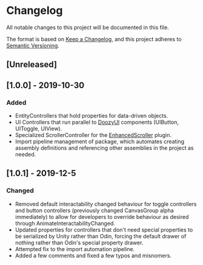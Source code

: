 # Changelog

All notable changes to this project will be documented in this file.

The format is based on [Keep a Changelog](https://keepachangelog.com/en/1.0.0/),
and this project adheres to [Semantic Versioning](https://semver.org/spec/v2.0.0.html).

## [Unreleased]

## [1.0.0] - 2019-10-30

### Added

- EntityControllers that hold properties for data-driven objects.
- UI Controllers that run parallel to [DoozyUI](https://www.doozyui.com) components (UIButton, UIToggle, UIView).
- Specialized ScrollerController for the [EnhancedScroller](https://assetstore.unity.com/packages/tools/gui/enhancedscroller-36378) plugin.
- Import pipeline management of package, which automates creating assembly definitions and referencing other assemblies in the project as needed.

## [1.0.1] - 2019-12-5

### Changed

- Removed default interactability changed behaviour for toggle controllers and button controllers (previously changed CanvasGroup alpha immediately) to allow for developers to override behaviour as desired through AnimateInteractabilityChanged.
- Updated properties for controllers that don't need special properties to be serialized by Unity rather than Odin, forcing the default drawer of nothing rather than Odin's special property drawer.
- Attempted fix to the import automation pipeline.
- Added a few comments and fixed a few typos and misnomers.
